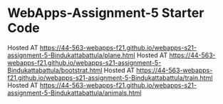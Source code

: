 # WebApps-Assignment-5 Starter Code

Hosted AT  https://44-563-webapps-f21.github.io/webapps-s21-assignment-5-Bindukattabattula/plane.html
Hosted AT  https://44-563-webapps-f21.github.io/webapps-s21-assignment-5-Bindukattabattula/bootstrat.html
Hosted AT  https://44-563-webapps-f21.github.io/webapps-s21-assignment-5-Bindukattabattula/train.html
Hosted AT  https://44-563-webapps-f21.github.io/webapps-s21-assignment-5-Bindukattabattula/animals.html